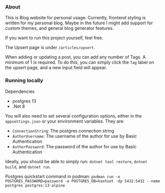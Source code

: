 ### About

This is Blog website for personal usage. Currently, frontend styling is written for my personal blog. Maybe in the
future I might add support for custom themes, and general blog generator features.

If you want to run this project yourself, feel free.

The Upsert page is under `/articles/upsert`.

When adding or updating a post, you can add any number of Tags. A minimum of 1 is required. To do this, you can simply
click the `Tag` label on the upsert page, and a new input field will appear.

### Running locally

Dependencies

- postgres 13
- .Net 8

You will also need to set several configuration options, either in the `appsettings.json` or your environment variables.
They are:

- `ConnectionString`: The postgres connection string
- `AuthorUsername`: The username of the author for use by Basic Authentication
- `AuthorPassword`: The password of the author for use by Basic Authentication

Ideally, you should be able to simply run: `dotnet tool restore`, `dotnet build`, and `dotnet run`.

Postgres quickstart command in
podman: `podman run -e POSTGRES_PASSWORD=password -e POSTGRES_DB=hashset -dp 5432:5432 --name postgres postgres:13-alpine`
